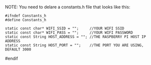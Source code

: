 NOTE: You need to delare a constants.h file that looks like this:

    #ifndef Constants_h
    #define Constants_h

    static const char* WIFI_SSID = "";     //YOUR WIFI SSID
    static const char* WIFI_PASS = "";     //YOUR WIFI PASSWORD
    static const String HOST_ADDRESS = ""; //THE RASPBERRY PI HOST IP ADDRESS
    static const String HOST_PORT = "";    //THE PORT YOU ARE USING, DEFAULT 3000
#endif
